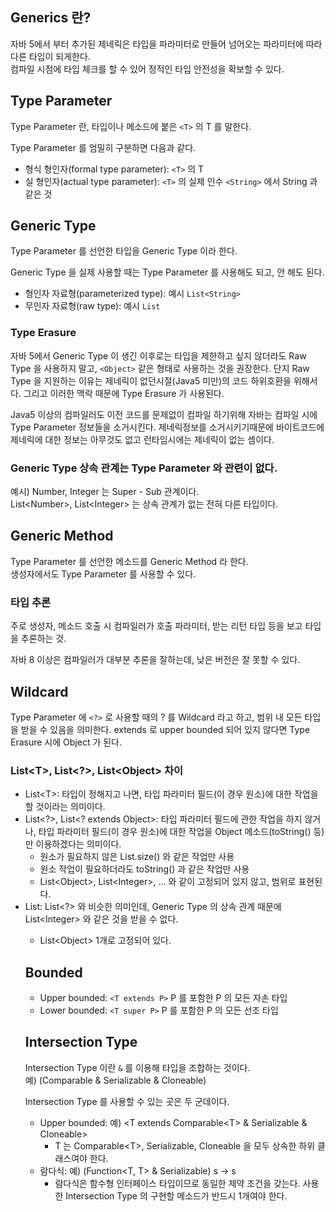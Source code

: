 ## Generics 란?
자바 5에서 부터 추가된 제네릭은 타입을 파라미터로 만들어 넘어오는 파라미터에 따라 다른 타입이 되게한다.  
컴파일 시점에 타입 체크를 할 수 있어 정적인 타입 안전성을 확보할 수 있다.

## Type Parameter
Type Parameter 란, 타입이나 메소드에 붙은 `<T>` 의 T 를 말한다. 

Type Parameter 를 엄밀히 구분하면 다음과 같다.
* 형식 형인자(formal type parameter): `<T>` 의 T
* 실 형인자(actual type parameter): `<T>` 의 실제 인수 `<String>` 에서 String 과 같은 것

## Generic Type
Type Parameter 를 선언한 타입을 Generic Type 이라 한다.

Generic Type 을 실제 사용할 때는 Type Parameter 를 사용해도 되고, 안 해도 된다.
* 형인자 자료형(parameterized type): 예시 `List<String>`
* 무인자 자료형(raw type): 예시 `List`

### Type Erasure
자바 5에서 Generic Type 이 생긴 이후로는 타입을 제한하고 싶지 않더라도 Raw Type 을 사용하지 말고, `<Object>` 같은 형태로 사용하는 것을 권장한다.
단지 Raw Type 을 지원하는 이유는 제네릭이 없던시절(Java5 미만)의 코드 하위호환을 위해서다. 그리고 이러한 맥락 때문에 Type Erasure 가 사용된다.

Java5 이상의 컴파일러도 이전 코드를 문제없이 컴파일 하기위해 자바는 컴파일 시에 Type Parameter 정보들을 소거시킨다. 
제네릭정보를 소거시키기때문에 바이트코드에 제네릭에 대한 정보는 아무것도 없고 런타임시에는 제네릭이 없는 셈이다.

### Generic Type 상속 관계는 Type Parameter 와 관련이 없다.
예시) Number, Integer 는 Super - Sub 관계이다.  
List\<Number\>, List\<Integer\> 는 상속 관계가 없는 전혀 다른 타입이다. 

## Generic Method
Type Parameter 를 선언한 메소드를 Generic Method 라 한다.  
생성자에서도 Type Parameter 를 사용할 수 있다.

### 타입 추론
주로 생성자, 메소드 호출 시 컴파일러가 호출 파라미터, 받는 리턴 타입 등을 보고 타입을 추론하는 것.

자바 8 이상은 컴파일러가 대부분 추론을 잘하는데, 낮은 버전은 잘 못할 수 있다.

## Wildcard
Type Parameter 에 `<?>` 로 사용할 때의 ? 를 Wildcard 라고 하고, 범위 내 모든 타입을 받을 수 있음을 의미한다.
extends 로 upper bounded 되어 있지 않다면 Type Erasure 시에 Object 가 된다.

### List\<T\>, List\<?\>, List\<Object\> 차이
* List\<T\>: 타입이 정해지고 나면, 타입 파라미터 필드(이 경우 원소)에 대한 작업을 할 것이라는 의미이다.
* List\<?\>, List\<? extends Object\>: 타입 파라미터 필드에 관한 작업을 하지 않거나, 
타입 파라미터 필드(이 경우 원소)에 대한 작업을 Object 메소드(toString() 등)만 이용하겠다는 의미이다.
  * 원소가 필요하지 않은 List.size() 와 같은 작업만 사용
  * 원소 작업이 필요하더라도 toString() 과 같은 작업만 사용
  * List\<Object\>, List\<Integer\>, ... 와 같이 고정되어 있지 않고, 범위로 표현된다.
* List<Object>: List<\?\> 와 비슷한 의미인데, Generic Type 의 상속 관계 때문에 List\<Integer\> 와 같은 것을 받을 수 없다.
  * List\<Object\> 1개로 고정되어 있다.

## Bounded
* Upper bounded: `<T extends P>`
P 를 포함한 P 의 모든 자손 타입
* Lower bounded: `<T super P>`
P 를 포함한 P 의 모든 선조 타입

## Intersection Type
Intersection Type 이란 `&` 를 이용해 타입을 조합하는 것이다.  
예) (Comparable & Serializable & Cloneable)

Intersection Type 를 사용할 수 있는 곳은 두 군데이다.
* Upper bounded: 예) \<T extends Comparable\<T\> & Serializable & Cloneable\>
    * T 는 Comparable\<T\>, Serializable, Cloneable 을 모두 상속한 하위 클래스여야 한다.
* 람다식: 예) (Function<T, T> & Serializable) s -> s
    * 람다식은 함수형 인터페이스 타입이므로 동일한 제약 조건을 갖는다.
    사용한 Intersection Type 의 구현할 메소드가 반드시 1개여야 한다.
